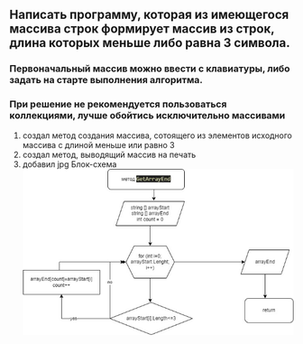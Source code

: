 ## Написать программу, которая из имеющегося массива строк формирует массив из строк, длина которых меньше либо равна 3 символа.
### Первоначальный массив можно ввести с клавиатуры, либо задать на старте выполнения алгоритма.
### При решение не рекомендуется пользоваться коллекциями, лучше обойтись исключительно массивами

1. создал метод создания массива, сотоящего из элементов исходного массива с длиной меньше или равно 3
2. создал метод, выводящий массив на печать
3. добавил jpg Блок-схема
![блок-схема](control.jpg)

